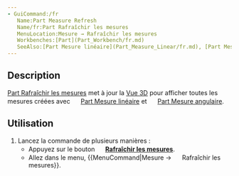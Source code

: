 ```yaml
---
- GuiCommand:/fr
   Name:Part Measure Refresh
   Name/fr:Part Rafraîchir les mesures
   MenuLocation:Mesure → Rafraîchir les mesures
   Workbenches:[Part](Part_Workbench/fr.md)
   SeeAlso:[Part Mesure linéaire](Part_Measure_Linear/fr.md), [Part Mesure angulaire](Part_Measure_Angular/fr.md)
---
```



</div>

## Description

[Part Rafraîchir les mesures](Part_Measure_Refresh/fr.md) met à jour la [Vue 3D](3D_view.md) pour afficher toutes les mesures créées avec <img alt="" src=images/Part_Measure_Linear.svg  style="width:16px;"> [Part Mesure linéaire](Part_Measure_Linear/fr.md) et <img alt="" src=images/Part_Measure_Angular.svg  style="width:16px;"> [Part Mesure angulaire](Part_Measure_Angular/fr.md).

## Utilisation

1.  Lancez la commande de plusieurs manières :
    -   Appuyez sur le bouton **<img src=images/Part_Measure_Refresh.svg style="width:16px"> [Rafraîchir les mesures](Part_Measure_Refresh/fr.md)**.
    -   Allez dans le menu, {{MenuCommand|Mesure → <img src=images/Part_Measure_Refresh.svg style="width:16px"> Rafraîchir les mesures}}.





 

